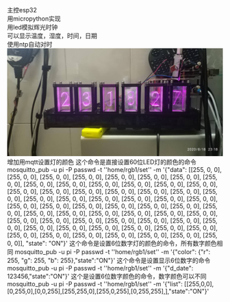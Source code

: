 主控esp32  
用micropython实现  
用led模拟辉光时钟  
可以显示温度，湿度，时间，日期  
使用ntp自动对时  
![image](https://github.com/trz0332/led_clock/blob/master/led_.jpg?raw=true)
增加用mqtt设置灯的颜色
这个命令是直接设置60位LED灯的颜色的命令
mosquitto_pub -u pi -P passwd -t ''home/rgb1/set'' -m '{"data": [[255, 0, 0], [255, 0, 0], [255, 0, 0], [255, 0, 0], [255, 0, 0], [255, 0, 0], [255, 0, 0], [255, 0, 0], [255, 0, 0], [255, 0, 0], [255, 0, 0], [255, 0, 0], [255, 0, 0], [255, 0, 0], [255, 0, 0], [255, 0, 0], [255, 0, 0], [255, 0, 0], [255, 0, 0], [255, 0, 0], [255, 0, 0], [255, 0, 0], [255, 0, 0], [255, 0, 0], [255, 0, 0], [255, 0, 0], [255, 0, 0], [255, 0, 0], [255, 0, 0], [255, 0, 0], [255, 0, 0], [255, 0, 0], [255, 0, 0], [255, 0, 0], [255, 0, 0], [255, 0, 0], [255, 0, 0], [255, 0, 0], [255, 0, 0], [255, 0, 0], [255, 0, 0], [255, 0, 0], [255, 0, 0], [255, 0, 0], [255, 0, 0], [255, 0, 0], [255, 0, 0], [255, 0, 0], [255, 0, 0], [255, 0, 0], [255, 0, 0], [255, 0, 0], [255, 0, 0], [255, 0, 0], [255, 0, 0], [255, 0, 0], [255, 0, 0], [255, 0, 0], [255, 0, 0], [255, 0, 0]], "state": "ON"}'
这个命令是设置6位数字灯的颜色的命令，所有数字颜色相同
mosquitto_pub -u pi -P passwd -t ''home/rgb1/set'' -m '{"color": {"r": 255, "g": 255, "b": 255},"state":"ON"}'
这个命令是设置显示6位数字的命令
mosquitto_pub -u pi -P passwd -t ''home/rgb1/set'' -m '{"d_date": 123456,"state":"ON"}'
这个是设置6位数字颜色的命令，数字颜色可以不同
mosquitto_pub -u pi -P passwd -t ''home/rgb1/set'' -m '{"list": [[255,0,0],[0,255,0],[0,0,255],[255,255,0],[255,0,255],[0,255,255],],"state":"ON"}'

